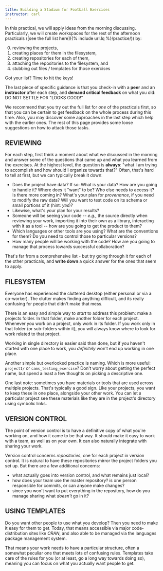 ```yaml
---
title: Building a Stadium for Football Exercises
instructor: carl
---
```


In this practical, we will apply ideas from the morning discussing.  Particularly, we will create workspaces for the rest of the afternoon practicals ([see the full list here]({% include url.lq %}/practice/)) by:

 0. reviewing the projects,
 1. creating places for them in the filesystem,
 2. creating repositories for each of them,
 3. attaching the repositories to the filesystem, and
 4. stubbing out files / templates for those exercises

Got your list?  Time to hit the keys!

The last piece of specific guidance is that you check-in with a **peer** and an **instructor** after each step, and **demand critical feedback** on what you did: DO NOT SETTLE FOR "LOOKS GOOD!"

We recommend that you try out the full list for *one* of the practicals first, so that you can be certain to get feedback on the whole process during this time.  Also, you may discover some approaches in the last step which help with the earlier ones.  The rest of this page provides some loose suggestions on how to attack those tasks.

## REVIEWING

For each step, first think a moment about what we discussed in the morning and answer some of the questions that came up and what you learned from the exercises.  At the highest level, the question is **always**: "what I am trying to accomplish and how should I organize towards that?"  Often, that's hard to tell at first, but we can typically break it down:

 - Does the project have data?  If so: What is your data?  How are you going to handle it?  Where does it "want" to be?  Who else needs to access it?  Is there more coming in?  What's your plan for *provenance*, if you need to modify the raw data?  Will you want to test code on its schema or small portions of it (hint: *yes*)?
 - Likewise, what's your plan for your results?
 - Someone will be seeing your code -- *e.g.*, the source directly when reviewing your work, importing it into their own as a library, interacting with it as a tool -- how are you going to get the product to them?
 - Which languages or other tools are you using?  What are the conventions for them?  Do you need to control those to particular versions?
 - How many people will be working with the code?  How are you going to manage that process towards successful collaboration?

That's far from a comprehensive list - but try going through it for each of the other practicals, and **write down** a quick answer for the ones that seem to apply.

## FILESYSTEM

Everyone has experienced the cluttered desktop (either personal or via a co-worker).  The clutter makes finding anything difficult, and its really confusing for people that didn't make that mess.

There is an easy and simple way to *start* to address this problem: make a projects folder.
In that folder, make another folder for each project.  Whenever you work on a project, only work in its folder.  If you work only in that folder (or sub-folders within it), you will always know where to look for work related to that project.

Working in single directory is easier said than done, but if you haven't started with one place to work, you *definitely* won't end up working in one place.

Another simple but overlooked practice is naming.  Which is more useful: `project1/` or `cams_testing_exercise`?  Don't worry about getting the perfect name, but spend a least a few thoughts on picking a descriptive one.

One last note: sometimes you have materials or tools that are used across multiple projects.  That's typically a good sign.  Like your projects, you want to keep these in one place, alongside your other work.  You can let a particular project see these materials like they are in the project's directory using symbolic links.

## VERSION CONTROL

The point of version control is to have a definitive copy of what you're working on, and how it came to be that way.  It should make it easy to work with a team, as well as on your own.  It can also naturally integrate with sharing your work.

Version control concerns *repositories*, one for each project in version control.  It is natural to have these repositories mirror the project folders you set up.  But there are a few additional concerns:

 - what actually goes into version control, and what remains just local?
 - how does your team use the master repository?  is one person responsible for commits, or can anyone make changes?
 - since you won't want to put everything in the repository, how do you manage sharing what *doesn't* go in it?

## USING TEMPLATES

Do you want other people to use what you develop?  Then you need to make it easy for them to get.  Today, that means accessible via major code-distribution sites like *CRAN*, and also able to be managed via the languages package management system.

That means your work needs to have a particular structure, often a somewhat peculiar one that meets lots of confusing rules.  Templates take care of the rules for you (or at least, go a long way towards doing so), meaning you can focus on what you actually want people to get.